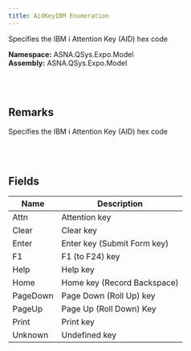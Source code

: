 ```yaml
---
title: AidKeyIBM Enumeration
---
```


Specifies the IBM i Attention Key (AID) hex code

**Namespace:** ASNA.QSys.Expo.Model <br/>
**Assembly:** ASNA.QSys.Expo.Model

<br>
<br>

## Remarks

Specifies the IBM i Attention Key (AID) hex code

[//]: # ($$TODO: Complete the Remarks section.)

<br>
<br>

## Fields

| Name | Description
| --- | --- 
| Attn | Attention key
| Clear | Clear key
| Enter | Enter key (Submit Form key)
| F1 | F1 (to F24) key
| Help | Help key
| Home | Home key (Record Backspace)
| PageDown | Page Down (Roll Up) key
| PageUp | Page Up (Roll Down) Key
| Print | Print key
| Unknown | Undefined key

<br>
<br>

